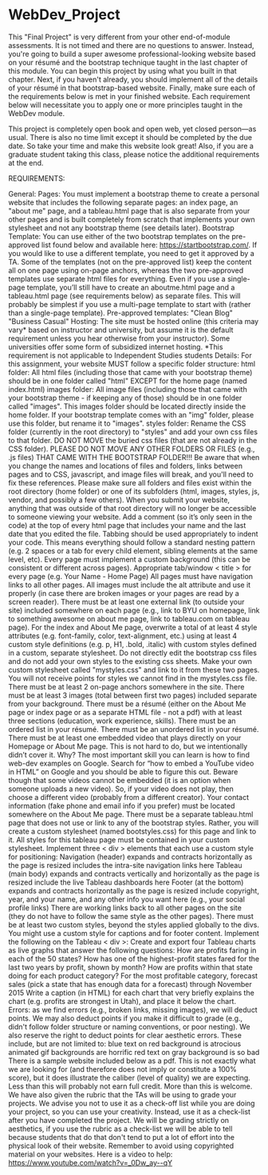 # WebDev_Project
This "Final Project" is very different from your other end-of-module assessments. It is not timed and there are no questions to answer. Instead, you're going to build a super awesome professional-looking website based on your résumé and the bootstrap technique taught in the last chapter of this module. You can begin this project by using what you built in that chapter. Next, if you haven't already, you should implement all of the details of your résumé in that bootstrap-based website. Finally, make sure each of the requirements below is met in your finished website. Each requirement below will necessitate you to apply one or more principles taught in the WebDev module.

This project is completely open book and open web, yet closed person—as usual. There is also no time limit except it should be completed by the due date. So take your time and make this website look great! Also, if you are a graduate student taking this class, please notice the additional requirements at the end.

REQUIREMENTS:

General:
Pages: You must implement a bootstrap theme to create a personal website that includes the following separate pages:
an index page,
an "about me" page, and
a tableau.html page that is also separate from your other pages and is built completely from scratch that implements your own stylesheet and not any bootstrap theme (see details later).
Bootstrap Template: You can use either of the two bootstrap templates on the pre-approved list found below and available here: https://startbootstrap.com/. If you would like to use a different template, you need to get it approved by a TA. Some of the templates (not on the pre-approved list) keep the content all on one page using on-page anchors, whereas the two pre-approved templates use separate html files for everything. Even if you use a single-page template, you’ll still have to create an aboutme.html page and a tableau.html page (see requirements below) as separate files. This will probably be simplest if you use a multi-page template to start with (rather than a single-page template).
Pre-approved templates:
"Clean Blog" 
"Business Casual"
Hosting: The site must be hosted online (this criteria may vary* based on instructor and university, but assume it is the default requirement unless you hear otherwise from your instructor). Some universities offer some form of subsidized internet hosting. 
*This requirement is not applicable to Independent Studies students
Details:
For this assignment, your website MUST follow a specific folder structure: 
html folder: All html files (including those that came with your bootstrap theme) should be in one folder called "html" EXCEPT for the home page (named index.html)
images folder: All image files (including those that came with your bootstrap theme - if keeping any of those) should be in one folder called "images". This images folder should be located directly inside the home folder. If your bootstrap template comes with an "img" folder, please use this folder, but rename it to "images".
styles folder: Rename the CSS folder (currently in the root directory) to "styles" and add your own css files to that folder. DO NOT MOVE the buried css files (that are not already in the CSS folder).
PLEASE DO NOT MOVE ANY OTHER FOLDERS OR FILES (e.g., .js files) THAT CAME WITH THE BOOTSTRAP FOLDER!!!
Be aware that when you change the names and locations of files and folders, links between pages and to CSS, javascript, and image files will break, and you'll need to fix these references. 
Please make sure all folders and files exist within the root directory (home folder) or one of its subfolders (html, images, styles, js, vendor, and possibly a few others). When you submit your website, anything that was outside of that root directory will no longer be accessible to someone viewing your website.
Add a comment (so it’s only seen in the code) at the top of every html page that includes your name and the last date that you edited the file. 
Tabbing should be used appropriately to indent your code. This means everything should follow a standard nesting pattern (e.g. 2 spaces or a tab for every child element, sibling elements at the same level, etc). 
Every page must implement a custom background (this can be consistent or different across pages). 
Appropriate tab/window < title > for every page (e.g. Your Name - Home Page) 
All pages must have navigation links to all other pages. 
All images must include the alt attribute and use it properly (in case there are broken images or your pages are read by a screen reader).
There must be at least one external link (to outside your site) included somewhere on each page (e.g., link to BYU on homepage, link to something awesome on about me page, link to tableau.com on tableau page).
For the index and About Me page, overwrite a total of at least 4 style attributes (e.g. font-family, color, text-alignment, etc.) using at least 4 custom style definitions (e.g. p, H1, .bold, .italic) with custom styles defined in a custom, separate stylesheet. Do not directly edit the bootstrap css files and do not add your own styles to the existing css sheets. Make your own custom stylesheet called "mystyles.css" and link to it from these two pages. You will not receive points for styles we cannot find in the mystyles.css file.
There must be at least 2 on-page anchors somewhere in the site. 
There must be at least 3 images (total between first two pages) included separate from your background. 
There must be a résumé (either on the About Me page or index page or as a separate HTML file - not a pdf) with at least three sections (education, work experience, skills). 
There must be an ordered list in your résumé.
There must be an unordered list in your résumé.
There must be at least one embedded video that plays directly on your Homepage or About Me page. 
This is not hard to do, but we intentionally didn’t cover it. Why? The most important skill you can learn is how to find web-dev examples on Google. Search for “how to embed a YouTube video in HTML” on Google and you should be able to figure this out. Beware though that some videos cannot be embedded (it is an option when someone uploads a new video). So, if your video does not play, then choose a different video (probably from a different creator). 
Your contact information (fake phone and email info if you prefer) must be located somewhere on the About Me page.
There must be a separate tableau.html page that does not use or link to any of the bootstrap styles. Rather, you will create a custom stylesheet (named bootstyles.css) for this page and link to it. All styles for this tableau page must be contained in your custom stylesheet.
Implement three < div > elements that each use a custom style for positioning:
Navigation (header) 
expands and contracts horizontally as the page is resized
includes the intra-site navigation links here
Tableau (main body) 
expands and contracts vertically and horizontally as the page is resized
include the live Tableau dashboards here
Footer (at the bottom)
expands and contracts horizontally as the page is resized
include copyright, year, and your name, and any other info you want here (e.g., your social profile links)
There are working links back to all other pages on the site (they do not have to follow the same style as the other pages). 
There must be at least two custom styles, beyond the styles applied globally to the divs. You might use a custom style for captions and for footer content.
Implement the following on the Tableau < div >: 
Create and export four Tableau charts as live graphs that answer the following questions:
How are profits faring in each of the 50 states?
How has one of the highest-profit states fared for the last two years by profit, shown by month?
How are profits within that state doing for each product category?
For the most profitable category, forecast sales (pick a state that has enough data for a forecast) through November 2015
Write a caption (in HTML) for each chart that very briefly explains the chart (e.g. profits are strongest in Utah), and place it below the chart.
Errors: as we find errors (e.g., broken links, missing images), we will deduct points. We may also deduct points if you make it difficult to grade (e.g., didn't follow folder structure or naming conventions, or poor nesting). 
We also reserve the right to deduct points for clear aesthetic errors. These include, but are not limited to:
blue text on red background is atrocious
animated gif backgrounds are horrific
red text on gray background is so bad
There is a sample website included below as a pdf. This is not exactly what we are looking for (and therefore does not imply or constitute a 100% score), but it does illustrate the caliber (level of quality) we are expecting. Less than this will probably not earn full credit. More than this is welcome. 
We have also given the rubric that the TAs will be using to grade your projects. We advise you not to use it as a check-off list while you are doing your project, so you can use your creativity. Instead, use it as a check-list after you have completed the project. We will be grading strictly on aesthetics, if you use the rubric as a check-list we will be able to tell because students that do that don't tend to put a lot of effort into the physical look of their website.
Remember to avoid using copyrighted material on your websites. Here is a video to help: https://www.youtube.com/watch?v=_0Dw_ay--qY

